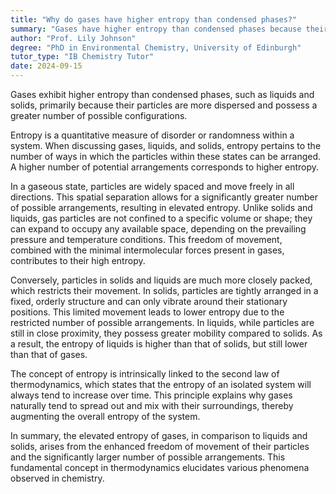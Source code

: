 ```yaml
---
title: "Why do gases have higher entropy than condensed phases?"
summary: "Gases have higher entropy than condensed phases because their particles are more spread out and have more possible arrangements."
author: "Prof. Lily Johnson"
degree: "PhD in Environmental Chemistry, University of Edinburgh"
tutor_type: "IB Chemistry Tutor"
date: 2024-09-15
---
```


Gases exhibit higher entropy than condensed phases, such as liquids and solids, primarily because their particles are more dispersed and possess a greater number of possible configurations.

Entropy is a quantitative measure of disorder or randomness within a system. When discussing gases, liquids, and solids, entropy pertains to the number of ways in which the particles within these states can be arranged. A higher number of potential arrangements corresponds to higher entropy.

In a gaseous state, particles are widely spaced and move freely in all directions. This spatial separation allows for a significantly greater number of possible arrangements, resulting in elevated entropy. Unlike solids and liquids, gas particles are not confined to a specific volume or shape; they can expand to occupy any available space, depending on the prevailing pressure and temperature conditions. This freedom of movement, combined with the minimal intermolecular forces present in gases, contributes to their high entropy.

Conversely, particles in solids and liquids are much more closely packed, which restricts their movement. In solids, particles are tightly arranged in a fixed, orderly structure and can only vibrate around their stationary positions. This limited movement leads to lower entropy due to the restricted number of possible arrangements. In liquids, while particles are still in close proximity, they possess greater mobility compared to solids. As a result, the entropy of liquids is higher than that of solids, but still lower than that of gases.

The concept of entropy is intrinsically linked to the second law of thermodynamics, which states that the entropy of an isolated system will always tend to increase over time. This principle explains why gases naturally tend to spread out and mix with their surroundings, thereby augmenting the overall entropy of the system.

In summary, the elevated entropy of gases, in comparison to liquids and solids, arises from the enhanced freedom of movement of their particles and the significantly larger number of possible arrangements. This fundamental concept in thermodynamics elucidates various phenomena observed in chemistry.
    
